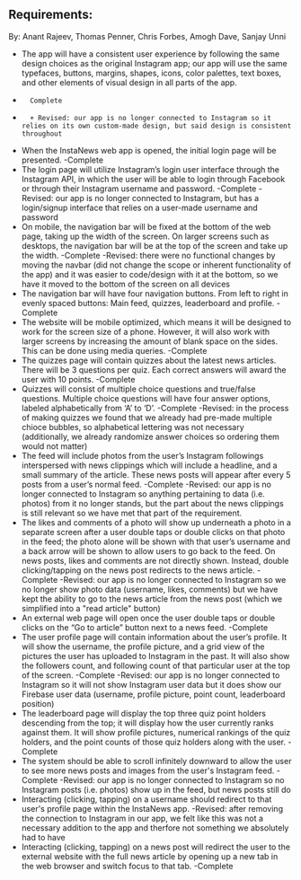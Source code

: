## Requirements: 

By: Anant Rajeev, Thomas Penner, Chris Forbes, Amogh Dave, Sanjay Unni

* The app will have a consistent user experience by following the same design choices as the original Instagram app; our app will use the same typefaces, buttons, margins, shapes, icons, color palettes, text boxes, and other elements of visual design in all parts of the app.
*       Complete
*       + Revised: our app is no longer connected to Instagram so it relies on its own custom-made design, but said design is consistent throughout
* When the InstaNews web app is opened, the initial login page will be presented.
    -Complete
* The login page will utilize Instagram’s login user interface through the Instagram API, in which the user will be able to login through Facebook or through their Instagram username and password.
    -Complete
    -Revised: our app is no longer connected to Instagram, but has a login/signup interface that relies on a user-made username and password
* On mobile, the navigation bar will be fixed at the bottom of the web page, taking up the width of the screen. On larger screens such as desktops, the navigation bar will be at the top of the screen and take up the width.
    -Complete
    -Revised: there were no functional changes by moving the navbar (did not change the scope or inherent functionality of the app) and it was easier to code/design with it at the bottom, so we have it moved to the bottom of the screen on all devices
*  The navigation bar will have four navigation buttons. From left to right in evenly spaced buttons: Main feed, quizzes, leaderboard and profile.
    -Complete
* The website will be mobile optimized, which means it will be designed to work for the screen size of a phone. However, it will also work with larger screens by increasing the amount of blank space on the sides. This can be done using media queries.
    -Complete
* The quizzes page will contain quizzes about the latest news articles. There will be 3 questions per quiz. Each correct answers will award the user with 10 points.
    -Complete
* Quizzes will consist of multiple choice questions and true/false questions. Multiple choice questions will have four answer options, labeled alphabetically from ‘A’ to ‘D’.
    -Complete
    -Revised: in the process of making quizzes we found that we already had pre-made multiple chioce bubbles, so alphabetical lettering was not necessary (additionally, we already randomize answer choices so ordering them would not matter)
* The feed will include photos from the user’s Instagram followings interspersed with news clippings which will include a headline, and a small summary of the article. These news posts will appear after every 5 posts from a user’s normal feed. 
    -Complete
    -Revised: our app is no longer connected to Instagram so anything pertaining to data (i.e. photos) from it no longer stands, but the part about the news clippings is still relevant so we have met that part of the requirement.
* The likes and comments of a photo will show up underneath a photo in a separate screen after a user double taps or double clicks on that photo in the feed; the photo alone will be shown with that user’s username and a back arrow will be shown to allow users to go back to the feed. On news posts, likes and comments are not directly shown. Instead, double clicking/tapping on the news post redirects to the news article. 
    -Complete
    -Revised: our app is no longer connected to Instagram so we no longer show photo data (username, likes, comments) but we have kept the ability to go to the news article from the news post (which we simplified into a "read article" button)
* An external web page will open once the user double taps or double clicks on the “Go to article” button next to a news feed.
    -Complete
* The user profile page will contain information about the user’s profile. It will show the username, the profile picture, and a grid view of the pictures the user has uploaded to Instagram in the past. It will also show the followers count, and following count of that particular user at the top of the screen.
    -Complete
    -Revised: our app is no longer connected to Instagram so it will not show Instagram user data but it does show our Firebase user data (username, profile picture, point count, leaderboard position)
* The leaderboard page will display the top three quiz point holders descending from the top; it will display how the user currently ranks against them. It will show profile pictures, numerical rankings of the quiz holders, and the point counts of those quiz holders along with the user.
    -Complete
* The system should be able to scroll infinitely downward to allow the user to see more news posts and images from the user's Instagram feed.
    -Complete
    -Revised: our app is no longer connected to Instagram so no Instagram posts (i.e. photos) show up in the feed, but news posts still do
* Interacting (clicking, tapping) on a username should redirect to that user's profile page within the InstaNews app.
    -Revised: after removing the connection to Instagram in our app, we felt like this was not a necessary addition to the app and therfore not something we absolutely had to have
* Interacting (clicking, tapping) on a news post will redirect the user to the external website with the full news article by opening up a new tab in the web browser and switch focus to that tab. 
    -Complete

